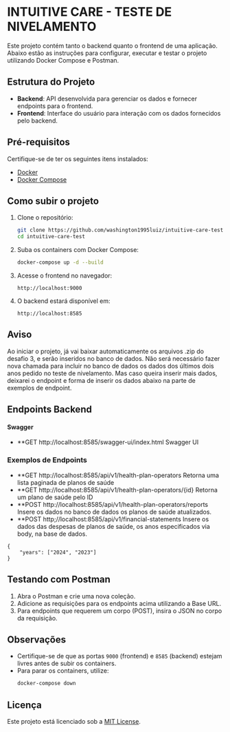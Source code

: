 # INTUITIVE CARE - TESTE DE NIVELAMENTO

Este projeto contém tanto o backend quanto o frontend de uma aplicação. Abaixo estão as instruções para configurar, executar e testar o projeto utilizando Docker Compose e Postman.

## Estrutura do Projeto

- **Backend**: API desenvolvida para gerenciar os dados e fornecer endpoints para o frontend.
- **Frontend**: Interface do usuário para interação com os dados fornecidos pelo backend.

## Pré-requisitos

Certifique-se de ter os seguintes itens instalados:

- [Docker](https://www.docker.com/)
- [Docker Compose](https://docs.docker.com/compose/)

## Como subir o projeto

1. Clone o repositório:
    ```bash
    git clone https://github.com/washington1995luiz/intuitive-care-test.git
    cd intuitive-care-test
    ```

2. Suba os containers com Docker Compose:
    ```bash
    docker-compose up -d --build
    ```

3. Acesse o frontend no navegador:
    ```
    http://localhost:9000
    ```

4. O backend estará disponível em:
    ```
    http://localhost:8585
    ```

## Aviso
Ao iniciar o projeto, já vai baixar automaticamente os arquivos .zip do desafio 3, e serão inseridos no banco de dados.
Não será necessário fazer nova chamada para incluir no banco de dados os dados dos últimos dois anos pedido no teste de nivelamento.
Mas caso queira inserir mais dados, deixarei o endpoint e forma de inserir os dados abaixo na parte de exemplos de endpoint.

## Endpoints Backend

#### Swagger
- **GET http://localhost:8585/swagger-ui/index.html Swagger UI

### Exemplos de Endpoints

- **GET http://localhost:8585/api/v1/health-plan-operators Retorna uma lista paginada de planos de saúde
- **GET http://localhost:8585/api/v1/health-plan-operators/{id} Retorna um plano de saúde pelo ID
- **POST http://localhost:8585/api/v1/health-plan-operators/reports Insere os dados no banco de dados os planos de saúde atualizados.
- **POST http;//localhost:8585/api/v1/financial-statements Insere os dados das despesas de planos de saúde, os anos especificados via body, na base de dados.
```
{
    "years": ["2024", "2023"]
}
```
## Testando com Postman

1. Abra o Postman e crie uma nova coleção.
2. Adicione as requisições para os endpoints acima utilizando a Base URL.
3. Para endpoints que requerem um corpo (POST), insira o JSON no corpo da requisição.

## Observações

- Certifique-se de que as portas `9000` (frontend) e `8585` (backend) estejam livres antes de subir os containers.
- Para parar os containers, utilize:
  ```bash
  docker-compose down
  ```

## Licença

Este projeto está licenciado sob a [MIT License](LICENSE).